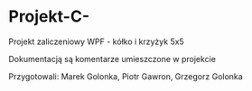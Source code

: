 # Projekt-C-
Projekt zaliczeniowy WPF - kółko i krzyżyk 5x5

Dokumentacją są komentarze umieszczone w projekcie

Przygotowali:
Marek Golonka, Piotr Gawron, Grzegorz Golonka

